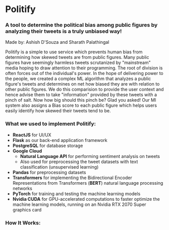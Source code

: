 # Politify

### A tool to determine the political bias among public figures by analyzing their tweets is a truly unbiased way!

Made by: Ashish D'Souza and Sharath Palathingal

Politify is a simple to use service which prevents human bias from determining how skewed tweets are from public figures. Many public figures have seemingly harmless tweets
scrutanized by "mainstream" media hoping to draw attention to their programming. The root of division is often forces out of the individual's power. In the hope of delivering
power to the people, we created a complex ML algorithm that analyzes a public figure's tweets and determines on net how biased they are with relation to other public figures.
We do this comparision to provide the user context and hence advise them to take "information" provided by these tweets with a pinch of salt. Now how big should this pinch be? Glad you asked! Our Ml system also assigns a Bias score to each public figure which helps users easily identify how skewed their tweets tend to be.

### What we used to implement Politify:

* **ReactJS** for UI/UX
* **Flask** as our back-end application framework
* **PostgreSQL** for database storage
* **Google Cloud**
  * **Natural Language API** for performing sentiment analysis on tweets
  * Also used for preprocessing the tweet datasets with text classification (unsupervised learning)
* **Pandas** for preprocessing datasets
* **Transformers** for implementing the Bidirectional Encoder Representations from Transformers (**BERT**) natural language processing networks
* **PyTorch** for training and testing the machine learning models
* **Nvidia CUDA** for GPU-accelerated computations to faster optimize the machine learning models, running on an Nvidia RTX 2070 Super graphics card


### How It Works:
